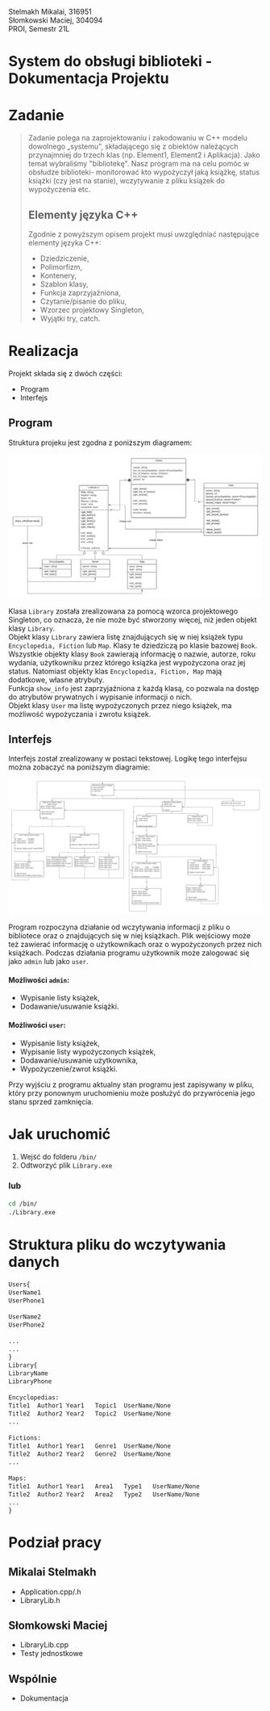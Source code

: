 Stelmakh Mikalai, 316951  
Słomkowski Maciej, 304094  
PROI, Semestr 21L

# System do obsługi biblioteki - Dokumentacja Projektu
# Zadanie
>Zadanie polega na zaprojektowaniu i zakodowaniu w C++ modelu dowolnego „systemu”, składającego się z obiektów należących przynajmniej do trzech klas (np. Element1, Element2 i Aplikacja). Jako temat wybraliśmy "bibliotekę". Nasz program ma na celu pomóc w obsłudze biblioteki- monitorować kto wypożyczył jaką książkę, status książki (czy jest na stanie), wczytywanie z pliku książek do wypożyczenia etc.
>## Elementy języka C++
>Zgodnie z powyższym opisem projekt musi uwzględniać następujące elementy języka C++:
>* Dziedziczenie,
>* Polimorfizm,
>* Kontenery,
>* Szablon klasy,
>* Funkcja zaprzyjaźniona,
>* Czytanie/pisanie do pliku,
>* Wzorzec projektowy Singleton,
>* Wyjątki try, catch.
# Realizacja
Projekt składa się z dwóch części:
* Program
* Interfejs
## Program
Struktura projeku jest zgodna z poniższym diagramem:

![Library Manager Diagram](res/LibraryManager.png)

Klasa `Library` została zrealizowana za pomocą wzorca projektowego Singleton, co oznacza, że nie może być stworzony więcej, niż jeden objekt klasy `Library`.  
Objekt klasy `Library` zawiera listę znajdujących się w niej książek typu `Encyclopedia, Fiction` lub `Map`. Klasy te dziedziczą po klasie bazowej `Book`. Wszystkie objekty klasy `Book` zawierają informację o nazwie, autorze, roku wydania, użytkowniku przez którego książka jest wypożyczona oraz jej status. Natomiast objekty klas `Encyclopedia, Fiction, Map` mają dodatkowe, własne atrybuty.  
Funkcja `show_info` jest zaprzyjaźniona z każdą klasą, co pozwala na dostęp do atrybutów prywatnych i wypisanie informacji o nich.  
Objekt klasy `User` ma listę wypożyczonych przez niego książek, ma możliwość wypożyczania i zwrotu książek.

## Interfejs
Interfejs został zrealizowany w postaci tekstowej. Logikę tego interfejsu można zobaczyć na poniższym diagramie:

![Interface Diagram](res/Interface.png)

Program rozpoczyna działanie od wczytywania informacji z pliku o bibliotece oraz o znajdujących się w niej książkach. Plik wejściowy może też zawierać informację o użytkownikach oraz o wypożyczonych przez nich książkach. 
Podczas działania programu użytkownik może zalogować się jako `admin` lub jako `user`.  
#### Możliwości `admin`:
* Wypisanie listy książek,
* Dodawanie/usuwanie książki.
#### Możliwości `user`:
* Wypisanie listy książek,
* Wypisanie listy wypożyczonych książek,
* Dodawanie/usuwanie użytkownika,
* Wypożyczenie/zwrot książki.  

Przy wyjściu z programu aktualny stan programu jest zapisywany w pliku, który przy ponownym uruchomieniu może posłużyć do przywrócenia jego stanu sprzed zamknięcia.
# Jak uruchomić
1. Wejść do folderu `/bin/`
1. Odtworzyć plik `Library.exe`
### lub
```bash
cd /bin/
./Library.exe
```
# Struktura pliku do wczytywania danych
```
Users{
UserName1
UserPhone1

UserName2
UserPhone2

...
...
}
Library{
LibraryName
LibraryPhone

Encyclopedias:
Title1  Author1 Year1   Topic1  UserName/None
Title2  Author2 Year2   Topic2  UserName/None
...

Fictions:
Title1  Author1 Year1   Genre1  UserName/None
Title2  Author2 Year2   Genre2  UserName/None
...

Maps:
Title1  Author1 Year1   Area1   Type1   UserName/None
Title2  Author2 Year2   Area2   Type2   UserName/None
...
}
```
# Podział pracy
## Mikalai Stelmakh
* Application.cpp/.h
* LibraryLib.h
## Słomkowski Maciej
* LibraryLib.cpp
* Testy jednostkowe
## Wspólnie
* Dokumentacja
